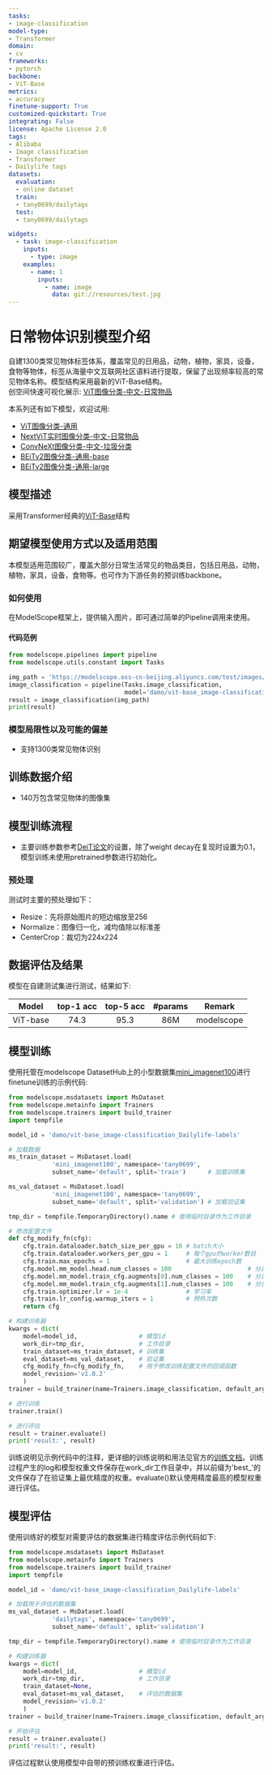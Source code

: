 ```yaml
---
tasks:
- image-classification
model-type:
- Transformer
domain:
- cv
frameworks:
- pytorch
backbone:
- ViT-Base
metrics:
- accuracy
finetune-support: True
customized-quickstart: True
integrating: False
license: Apache License 2.0
tags:
- Alibaba
- Image classification
- Transformer
- Dailylife tags
datasets:
  evaluation:
  - online dataset
  train:
  - tany0699/dailytags
  test: 
  - tany0699/dailytags

widgets:
  - task: image-classification
    inputs:
      - type: image
    examples:
      - name: 1
        inputs:
          - name: image
            data: git://resources/test.jpg
---
```


# 日常物体识别模型介绍
自建1300类常见物体标签体系，覆盖常见的日用品，动物，植物，家具，设备，食物等物体，标签从海量中文互联网社区语料进行提取，保留了出现频率较高的常见物体名称。模型结构采用最新的ViT-Base结构。  
创空间快速可视化展示: [ViT图像分类-中文-日常物品](https://modelscope.cn/studios/tany0699/cv_vit-base_image-classification_Dailylife-labels/summary)  
  
本系列还有如下模型，欢迎试用:  
- [ViT图像分类-通用](https://modelscope.cn/models/damo/cv_vit-base_image-classification_ImageNet-labels/summary)
- [NextViT实时图像分类-中文-日常物品](https://modelscope.cn/models/damo/cv_nextvit-small_image-classification_Dailylife-labels/summary)
- [ConvNeXt图像分类-中文-垃圾分类](https://modelscope.cn/models/damo/cv_convnext-base_image-classification_garbage/summary)
- [BEiTv2图像分类-通用-base](https://modelscope.cn/models/damo/cv_beitv2-base_image-classification_patch16_224_pt1k_ft22k_in1k/summary)
- [BEiTv2图像分类-通用-large](https://modelscope.cn/models/damo/cv_beitv2-large_image-classification_patch16_224_pt1k_ft22k_in1k/summary)

## 模型描述

采用Transformer经典的[ViT-Base](https://github.com/google-research/vision_transformer)结构

## 期望模型使用方式以及适用范围

本模型适用范围较广，覆盖大部分日常生活常见的物品类目，包括日用品，动物，植物，家具，设备，食物等。也可作为下游任务的预训练backbone。

### 如何使用

在ModelScope框架上，提供输入图片，即可通过简单的Pipeline调用来使用。

#### 代码范例
```python
from modelscope.pipelines import pipeline
from modelscope.utils.constant import Tasks

img_path = 'https://modelscope.oss-cn-beijing.aliyuncs.com/test/images/bird.JPEG'
image_classification = pipeline(Tasks.image_classification, 
                                model='damo/vit-base_image-classification_Dailylife-labels')
result = image_classification(img_path)
print(result)
```

### 模型局限性以及可能的偏差

- 支持1300类常见物体识别


## 训练数据介绍

- 140万包含常见物体的图像集


## 模型训练流程

- 主要训练参数参考[DeiT论文](https://arxiv.org/abs/2012.12877)的设置，除了weight decay在复现时设置为0.1，模型训练未使用pretrained参数进行初始化。

### 预处理

测试时主要的预处理如下：
- Resize：先将原始图片的短边缩放至256
- Normalize：图像归一化，减均值除以标准差
- CenterCrop：裁切为224x224

## 数据评估及结果

模型在自建测试集进行测试，结果如下:

| Model | top-1 acc | top-5 acc | #params  | Remark       | 
|:--------:|:-------:|:--------:|:-------:|--------------|
|  ViT-base  | 74.3   |  95.3   |  86M   | modelscope |


## 模型训练
使用托管在modelscope DatasetHub上的小型数据集[mini_imagenet100](https://modelscope.cn/datasets/tany0699/mini_imagenet100/summary)进行finetune训练的示例代码: 

```python
from modelscope.msdatasets import MsDataset
from modelscope.metainfo import Trainers
from modelscope.trainers import build_trainer
import tempfile

model_id = 'damo/vit-base_image-classification_Dailylife-labels'

# 加载数据
ms_train_dataset = MsDataset.load(
            'mini_imagenet100', namespace='tany0699',
            subset_name='default', split='train')      # 加载训练集

ms_val_dataset = MsDataset.load(
            'mini_imagenet100', namespace='tany0699',
            subset_name='default', split='validation') # 加载验证集

tmp_dir = tempfile.TemporaryDirectory().name # 使用临时目录作为工作目录

# 修改配置文件
def cfg_modify_fn(cfg):
    cfg.train.dataloader.batch_size_per_gpu = 16 # batch大小
    cfg.train.dataloader.workers_per_gpu = 1     # 每个gpu的worker数目
    cfg.train.max_epochs = 1                     # 最大训练epoch数
    cfg.model.mm_model.head.num_classes = 100                     # 分类数
    cfg.model.mm_model.train_cfg.augments[0].num_classes = 100    # 分类数
    cfg.model.mm_model.train_cfg.augments[1].num_classes = 100    # 分类数
    cfg.train.optimizer.lr = 1e-4                # 学习率
    cfg.train.lr_config.warmup_iters = 1         # 预热次数
    return cfg

# 构建训练器
kwargs = dict(
    model=model_id,                 # 模型id
    work_dir=tmp_dir,               # 工作目录
    train_dataset=ms_train_dataset, # 训练集  
    eval_dataset=ms_val_dataset,    # 验证集
    cfg_modify_fn=cfg_modify_fn,    # 用于修改训练配置文件的回调函数
    model_revision='v1.0.2'
    )
trainer = build_trainer(name=Trainers.image_classification, default_args=kwargs)

# 进行训练
trainer.train()

# 进行评估
result = trainer.evaluate()
print('result:', result)
```
训练说明见示例代码中的注释，更详细的训练说明和用法见官方的[训练文档](https://modelscope.cn/docs/%E6%A8%A1%E5%9E%8B%E7%9A%84%E8%AE%AD%E7%BB%83Train)。训练过程产生的log和模型权重文件保存在work_dir工作目录中，并以前缀为'best_'的文件保存了在验证集上最优精度的权重。evaluate()默认使用精度最高的模型权重进行评估。


## 模型评估
使用训练好的模型对需要评估的数据集进行精度评估示例代码如下:

```python
from modelscope.msdatasets import MsDataset
from modelscope.metainfo import Trainers
from modelscope.trainers import build_trainer
import tempfile

model_id = 'damo/vit-base_image-classification_Dailylife-labels'

# 加载用于评估的数据集
ms_val_dataset = MsDataset.load(
            'dailytags', namespace='tany0699',
            subset_name='default', split='validation') 

tmp_dir = tempfile.TemporaryDirectory().name # 使用临时目录作为工作目录

# 构建训练器
kwargs = dict(
    model=model_id,                 # 模型id
    work_dir=tmp_dir,               # 工作目录
    train_dataset=None,  
    eval_dataset=ms_val_dataset,    # 评估的数据集
    model_revision='v1.0.2'
    )
trainer = build_trainer(name=Trainers.image_classification, default_args=kwargs)

# 开始评估
result = trainer.evaluate()
print('result:', result)
```
评估过程默认使用模型中自带的预训练权重进行评估。